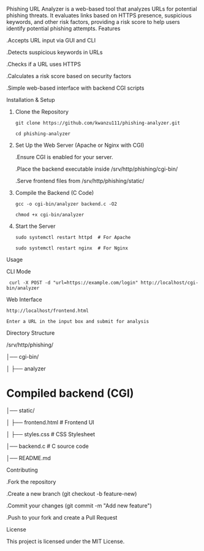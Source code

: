 Phishing URL Analyzer is a web-based tool that analyzes URLs for potential phishing threats. It evaluates links based on HTTPS presence, suspicious keywords, and other risk factors, providing a risk score to help users identify potential phishing attempts.
Features

.Accepts URL input via GUI and CLI

.Detects suspicious keywords in URLs

.Checks if a URL uses HTTPS

.Calculates a risk score based on security factors

.Simple web-based interface with backend CGI scripts

Installation & Setup

1. Clone the Repository

       git clone https://github.com/kwanzu111/phishing-analyzer.git
   
       cd phishing-analyzer


3. Set Up the Web Server (Apache or Nginx with CGI)

    .Ensure CGI is enabled for your server.
   
    .Place the backend executable inside /srv/http/phishing/cgi-bin/
   
    .Serve frontend files from /srv/http/phishing/static/

5. Compile the Backend (C Code)

       gcc -o cgi-bin/analyzer backend.c -O2
   
       chmod +x cgi-bin/analyzer

4. Start the Server

       sudo systemctl restart httpd  # For Apache
    
       sudo systemctl restart nginx  # For Nginx  

Usage

CLI Mode

     curl -X POST -d "url=https://example.com/login" http://localhost/cgi-bin/analyzer

Web Interface

    http://localhost/frontend.html
                 
    Enter a URL in the input box and submit for analysis

Directory Structure

/srv/http/phishing/

│── cgi-bin/

│   ├── analyzer   
# Compiled backend (CGI)
│── static/

│   ├── frontend.html # Frontend UI

│   ├── styles.css # CSS Stylesheet

│── backend.c      # C source code

│── README.md

Contributing

.Fork the repository

.Create a new branch (git checkout -b feature-new)

.Commit your changes (git commit -m "Add new feature")

.Push to your fork and create a Pull Request

License

This project is licensed under the MIT License.
